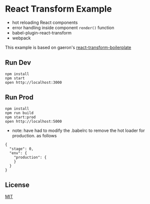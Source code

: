 React Transform Example
=====================

* hot reloading React components
* error handling inside component `render()` function
* babel-plugin-react-transform
* webpack

This example is based on gaeron's [react-transform-boilerplate](https://github.com/gaearon/react-transform-boilerplate)

## Run Dev

```
npm install
npm start
open http://localhost:3000
```

## Run Prod

```
npm install
npm run build
npm start:prod
open http://localhost:5000
```

* note: have had to modify the .babelrc to remove the hot loader for production. as follows

```
{
  "stage": 0,
  "env": {
    "production": {
    }
  }
}
```

## License

[MIT](http://isekivacenz.mit-license.org/)